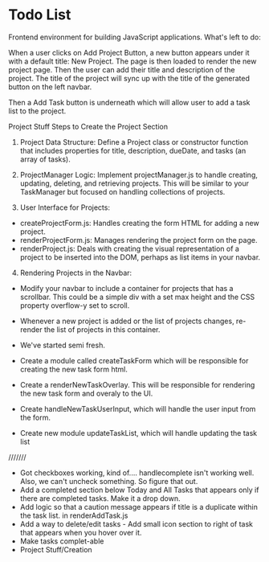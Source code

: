 # Todo List

Frontend environment for building JavaScript applications. 
What's left to do: 

When a user clicks on Add Project Button, a new button appears under it with a default title: New Project. The page is then loaded to render the new project page. 
Then the user can add their title and description of the project. The title of the project will sync up with the title of the generated button on the left navbar. 

Then a Add Task button is underneath which will allow user to add a task list to the project. 

Project Stuff
Steps to Create the Project Section
1. Project Data Structure: Define a Project class or constructor function that includes properties for title, description, dueDate, and tasks (an array of tasks).

2. ProjectManager Logic: Implement projectManager.js to handle creating, updating, deleting, and retrieving projects. This will be similar to your TaskManager but focused on handling collections of projects.

3. User Interface for Projects:

* createProjectForm.js: Handles creating the form HTML for adding a new project.
* renderProjectForm.js: Manages rendering the project form on the page.
* renderProject.js: Deals with creating the visual representation of a project to be inserted into the DOM, perhaps as list items in your navbar.

4. Rendering Projects in the Navbar:

* Modify your navbar to include a container for projects that has a scrollbar. This could be a simple div with a set max height and the CSS property overflow-y set to scroll.
* Whenever a new project is added or the list of projects changes, re-render the list of projects in this container.

* We've started semi fresh. 
* Create a module called createTaskForm which will be responsible for creating the new task form html. 
* Create a renderNewTaskOverlay. This will be responsible for rendering the new task form and overaly to the UI. 
* Create handleNewTaskUserInput, which will handle the user input from the form. 
* Create new module updateTaskList, which will handle updating the task list


///////
* Got checkboxes working, kind of.... handlecomplete isn't working well. Also, we can't uncheck something. So figure that out. 
* Add a completed section below Today and All Tasks that appears only if there are completed tasks. Make it a drop down. 
* Add logic so that a caution message appears if title is a duplicate within the task list. in renderAddTask.js
* Add a way to delete/edit tasks - Add small icon section to right of task that appears when you hover over it. 
* Make tasks complet-able
* Project Stuff/Creation
